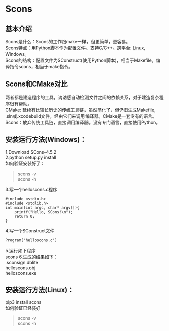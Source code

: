 # Scons
## 基本介绍
Scons是什么：Scons的工作跟make一样，但更简单，更容易。  
Scons特点：用Python脚本作为配置文件。支持C/C++。跨平台: Linux, Windows。  
Scons的结构：配置文件为SConstruct(使用Python脚本)，相当于Makefile。编译指令scons，相当于make指令。  

## Scons和CMake对比  
两者都是建造程序的工具，讷讷感自动检测文件之间的依赖关系，对于建造复杂程序很有帮助。  
CMake: 延续有比较长历史的传统工具链，虽然简化了，但仍旧生成Makefile, .sln或.xcodebuild文件，经由它们来调用编译器。CMake是一套专有的语言。  
Scons：放弃传统工具链，直接调用编译器。没有专门语言，直接使用Python。  

## 安装运行方法(Windows)：
1.Download SCons-4.5.2  
2.python setup.py install  
如何验证安装好了：  
> scons -v  
> scons -h  

3.写一个helloscons.c程序  
```
#include <stdio.h>
#include <stdlib.h>
int main(int argc, char* argv[]){
    printf("Hello, SCons!\n");
    return 0;
}
```
4.写一个SConstruct文件  
```
Program('helloscons.c')
```
5.运行如下程序  
scons
6.生成的结果如下：  
.sconsign.dblite  
helloscons.obj  
helloscons.exe  

## 安装运行方法(Linux)：
pip3 install scons  
如何验证已经装好  
> scons -v  
> scons -h  



